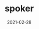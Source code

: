 ---
title: spoker
projectLink: https://spoker.dev/intro
# repoLink: https://github.com/agustinusnathaniel/spoker
description: My take on scrum poker.
date: "2021-02-28"
icon: "/app_icons/chip.svg"
thumbnail: "/app_preview/spoker.png"
# thumbnailDark: "/app_preview/public-apis-dark.png"
highlight: true
featured: true
sznmApps: true
projectType: 'apps'
stacks: 
  - nextjs
  - chakra-ui
---